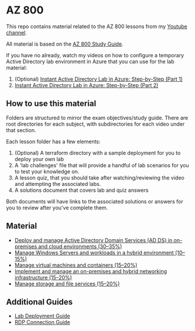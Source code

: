 # AZ 800
This repo contains material related to the AZ 800 lessons from my [Youtube channel](https://www.youtube.com/@DanZabinski).

All material is based on the [AZ 800 Study Guide](https://learn.microsoft.com/en-us/credentials/certifications/resources/study-guides/az-800).

If you have no already, watch my videos on how to configure a temporary Active Directory lab environment in Azure that you can use for the lab material:

1. (Optional) [Instant Active Directory Lab in Azure: Step-by-Step (Part 1)](https://youtu.be/lSTquhXO5kU?si=6T6iJ_doSuk1xrzQ)
2. [Instant Active Directory Lab in Azure: Step-by-Step (Part 2)](https://youtu.be/dlGQxzPiXsk?si=5aOc8nKmF3kmAH5v)

## How to use this material
Folders are structured to mirror the exam objectives/study guide. There are root directories for each subject, with subdirectories for each video under that section.

Each lesson folder has a few elements:

1. (Optional) A terraform directory with a sample deployment for you to deploy your own lab
2. A 'lab challenges' file that will provide a handful of lab scenarios for you to test your knowledge on.
2. A lesson quiz, that you should take after watching/reviewing the video and attempting the associated labs.
4. A solutions document that covers lab and quiz answers

Both documents will have links to the associated solutions or answers for you to review after you've complete them.

## Material
- [Deploy and manage Active Directory Domain Services (AD DS) in on-premises and cloud environments (30–35%)](1-ADDomainServices/README.md)
- [Manage Windows Servers and workloads in a hybrid environment (10–15%)](2-ManageServers/README.md)
- [Manage virtual machines and containers (15–20%)](3-ManageVMs/README.md)
- [Implement and manage an on-premises and hybrid networking infrastructure (15–20%)](4-Networking/README.md)
- [Manage storage and file services (15–20%)](5-Storage/README.md)

## Additional Guides
- [Lab Deployment Guide](deployment_guide.md)
- [RDP Connection Guide](connection_guide.md)